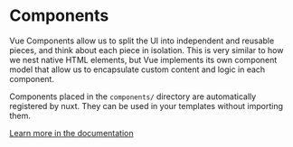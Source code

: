 # Components
Vue Components allow us to split the UI into independent and reusable pieces, and think about each piece in isolation. This is very similar to how we nest native HTML elements, but Vue implements its own component model that allow us to encapsulate custom content and logic in each component.

Components placed in the `components/` directory are automatically registered by nuxt. They can be used in your templates without importing them.

[Learn more in the documentation](https://nuxt.com/docs/guide/directory-structure/components)
